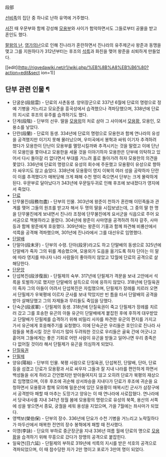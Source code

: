 段部

[선비족](%EC%84%A0%EB%B9%84%EC%A1%B1.md)의 집단 중 하나로 난하 유역에 거주했다.

[서진](%EC%84%9C%EC%A7%84.md) 때 우문부와 함께 강성해
[모용부](%EB%AA%A8%EC%9A%A9%EB%B6%80.md)와 사이가 험악하면서도 그들로부터 공물을 받고 혼인도 했다.

[팔왕의 난](%ED%8C%94%EC%99%95%EC%9D%98%20%EB%82%9C.md), [영가의난](%EC%98%81%EA%B0%80%EC%9D%98%20%EB%82%9C.md)으로 인해 진나라가 혼란하면서 진나라의 유주제군사
왕준과 동맹을 맺고 그를 지원하다가 312년부터는 후조의 [석륵](%EC%84%9D%EB%A5%B5.md)과 화친을 맺어 왕준을
쇠퇴하게 만들었다.

[[edit](http://rigvedawiki.net/r1/wiki.php/%EB%8B%A8%EB%B6%80?action=edit&sect
ion=1)]

## 단부 관련 인물 ¶

  * 단굴운(段屈雲) - 단료의 사촌동생. 양위장군으로 337년 6월에 단료의 명령으로 정예 기병을 거느리고 모요준을 흥국성에서 습격했으나 격파당했으며, 338년에 단료의 지시로 후조의 유주를 습격하기도 했다.
  * 단계(段階) - 단부의 선우. 딸을 [모용외](%EB%AA%A8%EC%9A%A9%EC%99%B8.md)의 처로 삼아 그 사이에서 [모용황](%EB%AA%A8%EC%9A%A9%ED%99%A9.md), 모용인, 모용소를 낳았다.
  * 단란(段蘭) - 단료의 동생. 334년에 단료의 명령으로 모용한과 함께 연나라의 유성을 공격했지만 이기지 못해 물러났으며, 우미곡에서 봉혁과 싸워 이기자 추격하려 했다가 모용한이 단난이 모용부를 멸망시킬까봐 추격시키는 것을 말렸고 이에 단난이 모용인을 쫓아내고 모용한을 세울 것을 이야기하자 모용한은 단부에 의탁하고 있어서 다시 돌아갈 리 없다면서 부대를 거느려 홀로 돌아가려 하자 모용한의 의견을 쫓았다. 336년에 단료의 명령으로 유성의 회수에 주둔했고 모용황이 유성으로 향하자 싸우지도 않고 숨었다. 338년에 모용황이 영지 이북의 여러 성을 공략하자 단란이 이를 추격했다가 매복당해 크게 패해 수천 명이 죽으면서 단부는 크게 몰락하게 된다. 우문부로 달아났다가 343년에 우문일두귀로 인해 후조에 보내졌다가 영지에서 죽었다.
  * [단료](%EB%8B%A8%EB%A3%8C.md)
  * 단무물진(段務勿盡) - 단부의 인물. 303년에 왕준이 천하가 혼란해 이민족들과 관계를 맺어 그들의 원조를 받고자 해서 두 명의 딸을 시집보냈는데, 그 중의 딸 한 명을 단무물진에게 보내면서 진나라 조정에 단무물진에게 요서군을 식읍으로 주어 요서공으로 책봉하라고 올렸다. 304년에 왕준이 사마영을 공격하려 하자 갈주, 사마등과 함께 왕준에게 호응했다. 309년에는 왕준이 기홍과 함께 파견해 비룡산에서 석륵을 공격해 격파했으며, 301년에 진나라에서 그를 대선우로 임명했다. 
  * [단말배](%EB%8B%A8%EB%A7%90%EB%B0%B0.md)
  * 단말아(段末牙) - 단부의 수령. 단아(段牙)라고도 하고 단말배의 동생으로 325년에 단말배가 죽자 그의 뒤를 계승했으며, 모용외가 도읍을 옮기도록 하자 단아는 이 말에 따라 영지를 떠나자 나라 사람들이 좋아하지 않았고 12월에 단료의 공격으로 살해당한다.
  * [단문앙](%EB%8B%A8%EB%AC%B8%EC%95%99.md)
  * 단섭복진(段涉復辰) - 단필제의 숙부. 317년에 단필제가 격문을 보내 고안에서 석륵을 토벌하기로 했지만 단말배의 설득으로 이에 응하지 않았다. 318년에 단질육권이 죽자 그의 아들이 어려서 단섭복진은 자립했으며, 단필제가 장례를 치르러 오면서 단필제가 우북평에 이르자 군사를 보내 막았지만 빈 틈을 타서 단말배의 공격을 받아 살해당했고 그의 자제들과 무리들도 죽임을 당했다.
  * 단숙군(段淑軍) - 단필제의 동생. 318년에 단질육권이 죽고 단필제가 장례를 치르러 갔고 그를 호송한 유곤의 아들 유군이 단말배에게 붙잡힌 후에 후하게 대우받았고 단말배가 단필제를 습격하기 위해 비밀리 사자를 파견한 유군의 편지를 가지고 가서 유곤에게 호응해주기를 요청했다. 이에 단숙군은 우리들은 호인으로 진나라 사람들을 복종시킬 것은 무리가 많아 두려워한 것으로 우리들은 골육 간에 어긋나고 흩어져 그들에게는 좋은 기회로 어떤 사람이 유곤을 받들고 일어나면 우리 종족은 다 없어질 것이라 해서 단필제가 유곤을 의심하게 되었다.
  * [단질육권](%EB%8B%A8%EC%A7%88%EC%9C%A1%EA%B6%8C.md)
  * [단필제](%EB%8B%A8%ED%95%84%EC%A0%9C.md)
  * 양유(陽裕) - 단부의 인물. 북평 사람으로 단질육권, 단섭복진, 단말배, 단아, 단료 등을 섬겼고 단료가 모용황과 서로 싸우자 그들과 잘 지내 나라를 편안하게 하면서 백성들을 쉬게 하라고 간언했지만 받아들여지지 않고 오히려 단료가 북평의 재상으로 임명했으며, 이후 후조에 귀순해 상서좌승을 지내다가 단료가 후조에 귀순을 요청하면서 모용황과 함께 모의해 밀운산에 있던 모용황이 매복시킨 군사가 삼장구에서 공격받아 패할 때 마추는 도망가고 양유는 이 때 연나라에 사로잡혔다. 연나라에서 당국내사를 지내 341년 정월 봄에 모용황의 명령으로 유성의 북쪽, 용산의 서쪽에 성을 쌓으면서 종묘, 궁궐을 세워 용성을 지었으며, 가을 7월에는 좌사마가 되었다.
  * 영백보(榮伯保) - 단부의 장수. 336년에 단요가 수천 기병을 거느리고 노략질하다가 마두산에서 매복한 전연의 장수 봉혁에게 패할 때 전사했다.
  * 이영(李詠) - 단요의 부하로 중군장군을 지내 336년 여름 월에 단료의 명으로 [모용황](%EB%AA%A8%EC%9A%A9%ED%99%A9.md)을 습격하기 위해 무흥으로 갔다가 장맹의 공격으로 붙잡힌다.
  * 일육연(日六延) - 단필제의 부하로 319년에 석륵의 지시를 받은 석호의 공격으로 격파되었으며, 이 때 참수당한 자가 2만 명이고 포로가 3만여 명이 되었다.

